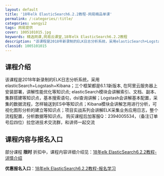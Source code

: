 ```yaml
---
layout: default
title: '18年elk ElasticSearch6.2.2教程-网易精品单课'
permalink: /:categories/:title/
categories: wangyi2
tags: 网易提供
cover: 1005101015.jpg
keywords: 精选网课,网易云课堂,18年elk ElasticSearch6.2.2教程
description: "该课程是2018年新录制的ELK日志分析系统，采用elasticSearch+Logstash+Kibana；三个框架都是6.1.1新版本,在阿里云服务器上安装部署，讲解性能优化等知识点;e"
classid: 1005101015
---
```


## 课程介绍

该课程是2018年新录制的ELK日志分析系统，采用elasticSearch+Logstash+Kibana；三个框架都是6.1.1新版本, 在阿里云服务器上安装部署，讲解性能优化等知识点;
elasticSearch模块会讲解索引、文档、副本、集群搭建等知识点，基本搜索语句，dsl查询讲解；Logstash会讲解基本配置，采集的数据流程，怎样输送到ES中等知识点；Kibana模块会讲解怎用进行分析，可视化图形分析的建立等知识点；项目实战系列会讲解ELK采集业务应用日志，整个流程配置，分析数据等知识点。
购买课程后加客服Q：2394005534，（备注订单号后四位）拉您进技术交流群，和讲师一起交流

## 课程内容与报名入口

部分课程 **限时** 折扣中，课程内容详细介绍见：[18年elk ElasticSearch6.2.2教程-详情介绍](https://study.163.com/course/introduction/1005101015.htm?share=1&shareId=1025206652&utm_campaign=share&utm_medium=iphoneShare&utm_source=&utm_u=1025206652)

**优惠报名入口**：[18年elk ElasticSearch6.2.2教程-报名学习](https://study.163.com/course/introduction/1005101015.htm?share=1&shareId=1025206652&utm_campaign=share&utm_medium=iphoneShare&utm_source=&utm_u=1025206652)

